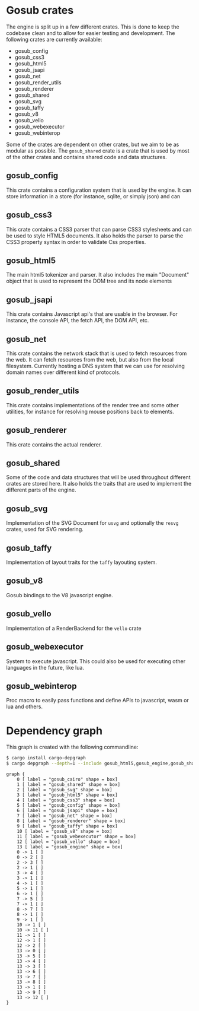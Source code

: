 # Gosub crates

The engine is split up in a few different crates. This is done to keep the codebase clean and to allow for easier testing and development. The following crates are currently available:

* gosub_config
* gosub_css3
* gosub_html5
* gosub_jsapi
* gosub_net
* gosub_render_utils
* gosub_renderer
* gosub_shared
* gosub_svg
* gosub_taffy
* gosub_v8
* gosub_vello
* gosub_webexecutor
* gosub_webinterop

Some of the crates are dependent on other crates, but we aim to be as modular as possible. The `gosub_shared` crate is a crate that is used by most of the other crates and contains shared code and data structures.


## gosub_config
This crate contains a configuration system that is used by the engine. It can store information in a store (for instance, sqlite, or simply json) and can 

## gosub_css3
This crate contains a CSS3 parser that can parse CSS3 stylesheets and can be used to style HTML5 documents. It also holds the parser to parse the CSS3 property syntax in order to validate Css properties. 

## gosub_html5
The main html5 tokenizer and parser. It also includes the main "Document" object that is used to represent the DOM tree and its node elements

## gosub_jsapi
This crate contains Javascript api's that are usable in the browser. For instance, the console API, the fetch API, the DOM API, etc. 

## gosub_net
This crate contains the network stack that is used to fetch resources from the web. It can fetch resources from the web, but also from the local filesystem. Currently hosting a DNS system that we can use for resolving domain names over different kind of protocols.

## gosub_render_utils
This crate contains implementations of the render tree and some other utilities, for instance for resolving mouse positions back to elements.

## gosub_renderer
This crate contains the actual renderer.

## gosub_shared
Some of the code and data structures that will be used throughout different crates are stored here. It also holds the traits that are used to implement the different parts of the engine.

## gosub_svg
Implementation of the SVG Document for `usvg` and optionally the `resvg` crates, used for SVG rendering.

## gosub_taffy
Implementation of layout traits for the `taffy` layouting system.

## gosub_v8
Gosub bindings to the V8 javascript engine.

## gosub_vello
Implementation of a RenderBackend for the `vello` crate

## gosub_webexecutor
System to execute javascript. This could also be used for executing other languages in the future, like lua.

## gosub_webinterop
Proc macro to easily pass functions and define APIs to javascript, wasm or lua and others.


# Dependency graph

This graph is created with the following commandline:

```bash
$ cargo install cargo-depgraph
$ cargo depgraph --depth=1 --include gosub_html5,gosub_engine,gosub_shared,gosub_css3,gosub_config,gosub_cairo,gosub_jsapi,gosub_net,gosub_render_utils,gosub_renderer,gosub_svg,gosub_taffy,gosub_v8,gosub_vello,gosub_webexecutor,gosub_webinterop | dot -Tpng -o out.png
```


```mermaid
graph {
    0 [ label = "gosub_cairo" shape = box]
    1 [ label = "gosub_shared" shape = box]
    2 [ label = "gosub_svg" shape = box]
    3 [ label = "gosub_html5" shape = box]
    4 [ label = "gosub_css3" shape = box]
    5 [ label = "gosub_config" shape = box]
    6 [ label = "gosub_jsapi" shape = box]
    7 [ label = "gosub_net" shape = box]
    8 [ label = "gosub_renderer" shape = box]
    9 [ label = "gosub_taffy" shape = box]
    10 [ label = "gosub_v8" shape = box]
    11 [ label = "gosub_webexecutor" shape = box]
    12 [ label = "gosub_vello" shape = box]
    13 [ label = "gosub_engine" shape = box]
    0 -> 1 [ ]
    0 -> 2 [ ]
    2 -> 3 [ ]
    2 -> 1 [ ]
    3 -> 4 [ ]
    3 -> 1 [ ]
    4 -> 1 [ ]
    5 -> 1 [ ]
    6 -> 1 [ ]
    7 -> 5 [ ]
    7 -> 1 [ ]
    8 -> 7 [ ]
    8 -> 1 [ ]
    9 -> 1 [ ]
    10 -> 1 [ ]
    10 -> 11 [ ]
    11 -> 1 [ ]
    12 -> 1 [ ]
    12 -> 2 [ ]
    13 -> 0 [ ]
    13 -> 5 [ ]
    13 -> 4 [ ]
    13 -> 3 [ ]
    13 -> 6 [ ]
    13 -> 7 [ ]
    13 -> 8 [ ]
    13 -> 1 [ ]
    13 -> 9 [ ]
    13 -> 12 [ ]
}


```